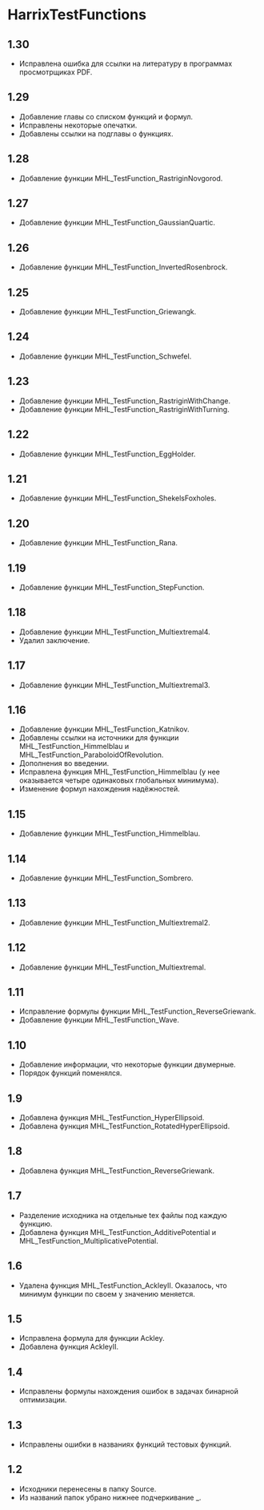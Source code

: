 HarrixTestFunctions
===================

1.30
----
 * Исправлена ошибка для ссылки на литературу в программах просмотрщиках PDF.

1.29
----
 * Добавление главы со списком функций и формул.
 * Исправлены некоторые опечатки.
 * Добавлены ссылки на подглавы о функциях.

1.28
----
 * Добавление функции MHL_TestFunction_RastriginNovgorod.

1.27
----
 * Добавление функции MHL_TestFunction_GaussianQuartic.

1.26
----
 * Добавление функции MHL_TestFunction_InvertedRosenbrock.

1.25
----
 * Добавление функции MHL_TestFunction_Griewangk.

1.24
----
 * Добавление функции MHL_TestFunction_Schwefel.

1.23
----
 * Добавление функции MHL_TestFunction_RastriginWithChange.
 * Добавление функции MHL_TestFunction_RastriginWithTurning.

1.22
----
 * Добавление функции MHL_TestFunction_EggHolder.

1.21
----
 * Добавление функции MHL_TestFunction_ShekelsFoxholes.

1.20
----
 * Добавление функции MHL_TestFunction_Rana.

1.19
----
 * Добавление функции MHL_TestFunction_StepFunction.

1.18
----
 * Добавление функции MHL_TestFunction_Multiextremal4.
 * Удалил заключение.

1.17
----
 * Добавление функции MHL_TestFunction_Multiextremal3.

1.16
----
 * Добавление функции MHL_TestFunction_Katnikov.
 * Добавлены ссылки на источники для функции MHL_TestFunction_Himmelblau и MHL_TestFunction_ParaboloidOfRevolution.
 * Дополнения во введении.
 * Исправлена функция MHL_TestFunction_Himmelblau (у нее оказывается четыре одинаковых глобальных минимума).
 * Изменение формул нахождения надёжностей.

1.15
----
 * Добавление функции MHL_TestFunction_Himmelblau.

1.14
----
 * Добавление функции MHL_TestFunction_Sombrero.

1.13
----
 * Добавление функции MHL_TestFunction_Multiextremal2.

1.12
----
 * Добавление функции MHL_TestFunction_Multiextremal.

1.11
----
 * Исправление формулы функции MHL_TestFunction_ReverseGriewank.
 * Добавление функции MHL_TestFunction_Wave.

1.10
----
 * Добавление информации, что некоторые функции двумерные.
 * Порядок функций поменялся.

1.9
---
 * Добавлена функция MHL_TestFunction_HyperEllipsoid.
 * Добавлена функция MHL_TestFunction_RotatedHyperEllipsoid.

1.8
---
 * Добавлена функция MHL_TestFunction_ReverseGriewank.

1.7
---
 * Разделение исходника на отдельные tex файлы под каждую функцию.
 * Добавлена функция MHL_TestFunction_AdditivePotential и MHL_TestFunction_MultiplicativePotential.

1.6
---
 * Удалена функция MHL_TestFunction_AckleyII. Оказалось, что минимум функции по своем у значению меняется.

1.5
---
 * Исправлена формула для функции Ackley.
 * Добавлена функция AckleyII.

1.4
---
 * Исправлены формулы нахождения ошибок в задачах бинарной оптимизации.

1.3
---
 * Исправлены ошибки в названиях функций тестовых функций.

1.2
---
 * Исходники перенесены в папку Source.
 * Из названий папок убрано нижнее подчеркивание _.